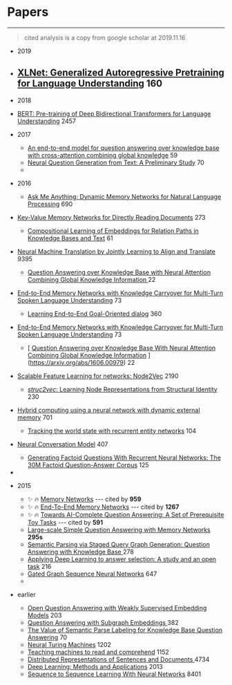 # Papers

*****

> cited  analysis is a copy from google scholar at 2019.11.16

- 2019
- [XLNet: Generalized Autoregressive Pretraining for Language Understanding](https://arxiv.org/abs/1906.08237) 160
  - 
- 2018
- [BERT: Pre-training of Deep Bidirectional Transformers for Language Understanding](https://arxiv.org/abs/1810.04805) 2457
- 2017
  - [An end-to-end model for question answering over knowledge base with cross-attention combining global knowledge](https://www.aclweb.org/anthology/papers/P/P17/P17-1021/) 59
  - [Neural Question Generation from Text: A Preliminary Study](https://link.springer.com/chapter/10.1007/978-3-319-73618-1_56) 70
  - 
- 2016

  - [Ask Me Anything: Dynamic Memory Networks for Natural Language Processing]( https://arxiv.org/pdf/1506.07285v5.pdf ) 690
- [Key-Value Memory Networks for Directly Reading Documents]( https://arxiv.org/abs/1606.03126 ) 273
  - [Compositional Learning of Embeddings for Relation Paths in Knowledge Bases and Text]( https://www.aclweb.org/anthology/P16-1136.pdf ) 61
- [Neural Machine Translation by Jointly Learning to Align and Translate]( https://arxiv.org/abs/1409.0473 ) 9395
  - [ Question Answering over Knowledge Base with Neural Attention Combining Global Knowledge Information ](https://arxiv.org/abs/1606.00979) 22
- [End-to-End Memory Networks with Knowledge Carryover for Multi-Turn Spoken Language Understanding](https://pdfs.semanticscholar.org/df07/45ce821007cb3122f00509cc18f2885fa8bd.pdf) 73
  - [Learning End-to-End Goal-Oriented dialog](https://arxiv.org/abs/1605.07683) 360
- [End-to-End Memory Networks with Knowledge Carryover for Multi-Turn Spoken Language Understanding](https://pdfs.semanticscholar.org/df07/45ce821007cb3122f00509cc18f2885fa8bd.pdf) 73
  - [ [Question Answering over Knowledge Base With Neural Attention Combining Global Knowledge Information](https://arxiv.org/pdf/1606.00979v1.pdf) ](https://arxiv.org/abs/1606.00979) 22
- [Scalable Feature Learning for networks: Node2Vec](https://dl.acm.org/citation.cfm?id=2939754) 2190
  - [*struc2vec*: Learning Node Representations from Structural Identity](https://dl.acm.org/citation.cfm?id=3098061) 230
- [Hybrid computing using a neural network with dynamic external memory](https://www.nature.com/articles/nature20101) 701
  - [Tracking the world state with recurrent entity networks](https://arxiv.org/abs/1612.03969) 104
- [Neural Conversation Model](https://arxiv.org/abs/1603.06155) 407
  - [Generating Factoid Questions With Recurrent Neural Networks: The 30M Factoid Question-Answer Corpus](https://arxiv.org/abs/1603.06807) 125
- 
- 2015
  - ✨ 🔥 [Memory Networks]( https://arxiv.org/abs/1410.3916v11 ) --- cited by **959** 
  - ✨ 🔥 [End-To-End Memory Networks]( https://arxiv.org/abs/1503.08895 ) --- cited by **1267** 
  - ✨ 🔥 [Towards AI-Complete Question Answering: A Set of Prerequisite Toy Tasks]( https://arxiv.org/abs/1502.05698v10 ) --- cited by **591** 
  - [Large-scale Simple Question Answering with Memory Networks]( https://arxiv.org/abs/1506.02075v1 )  **295s**
  - [ Semantic Parsing via Staged Query Graph Generation: Question Answering with Knowledge Base ]( https://www.microsoft.com/en-us/research/publication/semantic-parsing-via-staged-query-graph-generation-question-answering-with-knowledge-base/ ) 278
  - [Applying Deep Learning to answer selection: A study and an open task](https://ieeexplore.ieee.org/abstract/document/7404872/) 216
  - [Gated Graph Sequence Neural Networks](https://arxiv.org/abs/1511.05493) 647
  - 
- earlier

  - [Open Question Answering with Weakly Supervised Embedding Models](https://link.springer.com/chapter/10.1007/978-3-662-44848-9_11) 203
  - [ Question Answering with Subgraph Embeddings ](https://arxiv.org/abs/1406.3676) 382
  - [The Value of Semantic Parse Labeling for Knowledge Base Question Answering](https://www.aclweb.org/anthology/P16-2033) 70
  - [Neural Turing Machines](https://arxiv.org/abs/1410.5401) 1202
  - [Teaching machines to read and comprehend](http://papers.nips.cc/paper/5945-teaching-machines-to-read-and-comprehend) 1152
  - [ Distributed Representations of Sentences and Documents ](http://www.jmlr.org/proceedings/papers/v32/le14.pdf) 4734
  - [Deep Learning: Methods and Applications](http://www.nowpublishers.com/article/Details/SIG-039) 2013
  - [Sequence to Sequence Learning With Neural Networks](https://www.arxiv-vanity.com/papers/1409.3215/) 8401

